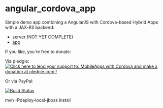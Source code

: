 angular_cordova_app
===================

Simple demo app combining a AngularJS with Cordova-based Hybrid Apps with a JAX-RS backend:
* [server](https://github.com/hypery2k/angular_cordova_app/tree/master/server) (NOT YET COMPLETE)
* [app](https://github.com/hypery2k/angular_cordova_app/tree/master/app)

If you like, you're free to donate:

Via pledgie:
<a href='https://pledgie.com/campaigns/25442'><img alt='Click here to lend your support to: MobileApps with Cordova and make a donation at pledgie.com !' src='https://pledgie.com/campaigns/25442.png?skin_name=chrome' border='0' ></a>

Or via PayPal:
<a target="_blank" href="https://www.paypal.com/cgi-bin/webscr?cmd=_s-xclick&hosted_button_id=DD42GHR8JKZ4Q">
<img alt="" border="0" src="https://www.paypalobjects.com/de_DE/DE/i/btn/btn_donateCC_LG.gif"/>
</img></a>


[![Build Status](https://martinreinhardt-online.de/jenkins/job/AngularCordovaApp/badge/icon)](https://martinreinhardt-online.de/jenkins/job/AngularCordovaApp/)

mvn -Pdeploy-local-jboss install